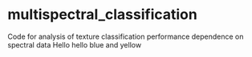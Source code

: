# multispectral_classification
Code for analysis of texture classification performance dependence on spectral data
Hello hello blue and yellow
